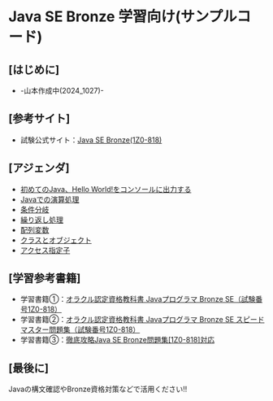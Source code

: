 # Java SE Bronze 学習向け(サンプルコード)
## [はじめに]
* -山本作成中(2024_1027)-

## [参考サイト]
* 試験公式サイト：[Java SE Bronze(1Z0-818)](https://education.oracle.com/ja/java-se-bronze-available-only-in-japan/pexam_1Z0-818)

## [アジェンダ]
* [初めてのJava、Hello World!をコンソールに出力する](https://github.com/YuuYamamoto0925/Java_Startup_Project/tree/master/src/Sample001)
* [Javaでの演算処理](https://github.com/YuuYamamoto0925/Java_Startup_Project/tree/master/src/Sample002)
* [条件分岐](https://github.com/YuuYamamoto0925/Java_Startup_Project/tree/master/src/Sample003)
* [繰り返し処理](https://github.com/YuuYamamoto0925/Java_Startup_Project/tree/master/src/Sample004)
* [配列変数](https://github.com/YuuYamamoto0925/Java_Startup_Project/tree/master/src/Sample005)
* [クラスとオブジェクト](https://github.com/YuuYamamoto0925/Java_Startup_Project/tree/master/src/Sample006)
* [アクセス指定子](https://github.com/YuuYamamoto0925/Java_Startup_Project/tree/master/src/Sample007)

## [学習参考書籍]
* 学習書籍①：[オラクル認定資格教科書 Javaプログラマ Bronze SE（試験番号1Z0-818）](https://www.shoeisha.co.jp/book/detail/9784798167831)
* 学習書籍②：[オラクル認定資格教科書 Javaプログラマ Bronze SE スピードマスター問題集（試験番号1Z0-818）](https://www.shoeisha.co.jp/book/detail/9784798162058)
* 学習書籍③：[徹底攻略Java SE Bronze問題集[1Z0-818]対応](https://book.impress.co.jp/books/1119101075)

## [最後に]
Javaの構文確認やBronze資格対策などで活用ください!!
